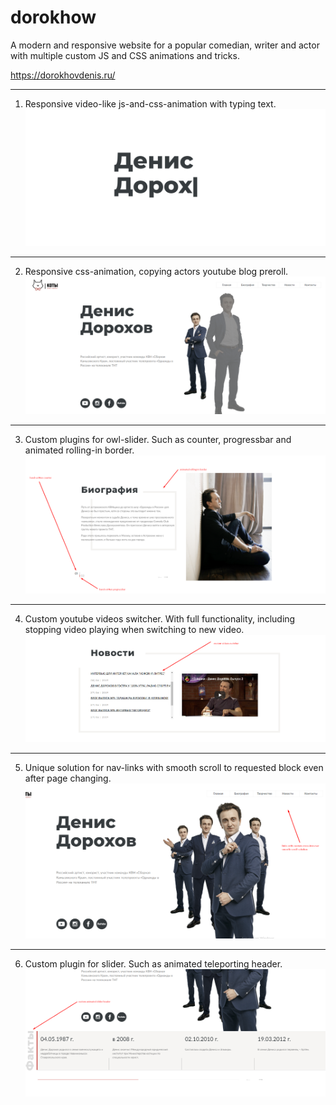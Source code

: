 # dorokhow
A modern and responsive website for a popular comedian, writer and actor with multiple custom JS and CSS animations and tricks.

https://dorokhovdenis.ru/

---------------------------------------------------------------------------------------------------------
1) Responsive video-like js-and-css-animation with typing text.
![portfolio pic](https://raw.githubusercontent.com/nijnikis/dorokhow/master/img/Screenshot_1.png?raw=true "Title")



---------------------------------------------------------------------------------------------------------
2) Responsive css-animation, copying actors youtube blog preroll.
![portfolio pic](https://raw.githubusercontent.com/nijnikis/dorokhow/master/img/Screenshot_2.png?raw=true "Title")


---------------------------------------------------------------------------------------------------------
3) Custom plugins for owl-slider. Such as counter, progressbar and animated rolling-in border.
![portfolio pic](https://raw.githubusercontent.com/nijnikis/dorokhow/master/img/Screenshot_3.png?raw=true "Title")


---------------------------------------------------------------------------------------------------------
4) Custom youtube videos switcher. With full functionality, including stopping video playing when switching to new video.
![portfolio pic](https://raw.githubusercontent.com/nijnikis/dorokhow/master/img/Screenshot_4.png?raw=true "Title")


---------------------------------------------------------------------------------------------------------
5) Unique solution for nav-links with smooth scroll to requested block even after page changing.
![portfolio pic](https://raw.githubusercontent.com/nijnikis/dorokhow/master/img/Screenshot_5.png?raw=true "Title")



---------------------------------------------------------------------------------------------------------
6) Custom plugin for slider. Such as animated teleporting header.
![portfolio pic](https://raw.githubusercontent.com/nijnikis/dorokhow/master/img/Screenshot_6.png?raw=true "Title")
